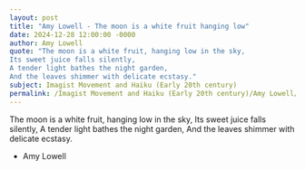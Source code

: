 ```yaml
---
layout: post
title: "Amy Lowell - The moon is a white fruit hanging low"
date: 2024-12-28 12:00:00 -0000
author: Amy Lowell
quote: "The moon is a white fruit, hanging low in the sky, 
Its sweet juice falls silently, 
A tender light bathes the night garden, 
And the leaves shimmer with delicate ecstasy."
subject: Imagist Movement and Haiku (Early 20th century)
permalink: /Imagist Movement and Haiku (Early 20th century)/Amy Lowell/Amy Lowell - The moon is a white fruit hanging low
---
```


The moon is a white fruit, hanging low in the sky, 
Its sweet juice falls silently, 
A tender light bathes the night garden, 
And the leaves shimmer with delicate ecstasy.

- Amy Lowell
